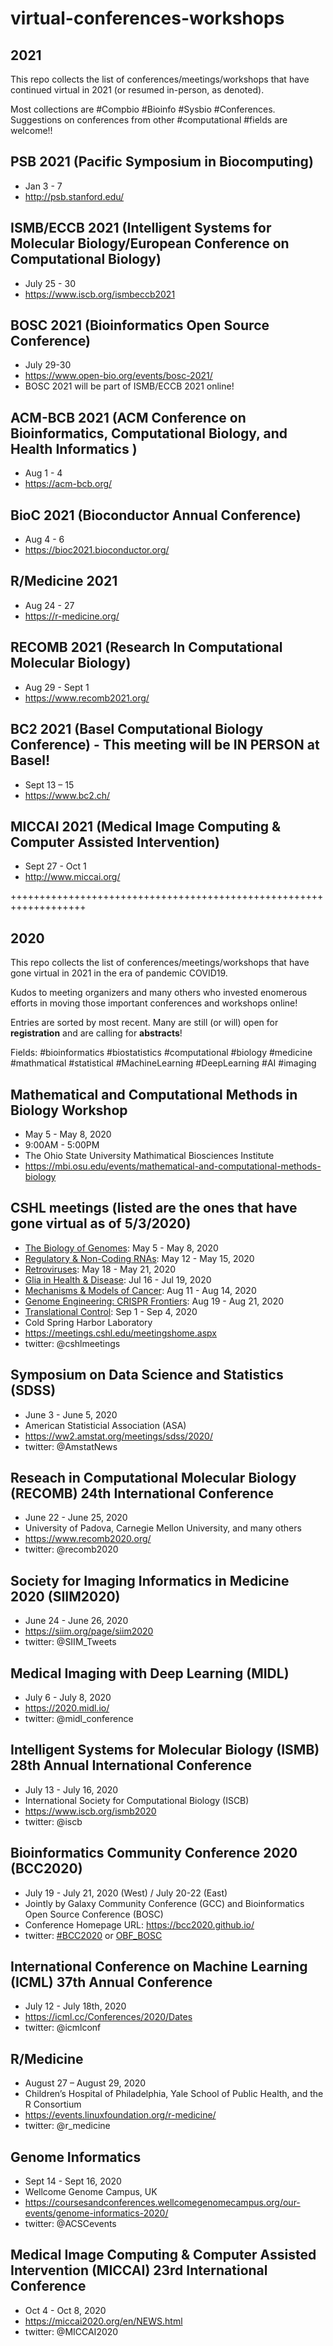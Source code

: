 # virtual-conferences-workshops

## 2021
This repo collects the list of conferences/meetings/workshops that have continued virtual in 2021 (or resumed in-person, as denoted).

Most collections are #Compbio #Bioinfo #Sysbio #Conferences. Suggestions on conferences from other #computational #fields are welcome!!

## PSB 2021 (Pacific Symposium in Biocomputing)
* Jan 3 - 7
* http://psb.stanford.edu/

## ISMB/ECCB 2021 (Intelligent Systems for Molecular Biology/European Conference on Computational Biology)
* July 25 - 30
* https://www.iscb.org/ismbeccb2021

## BOSC 2021 (Bioinformatics Open Source Conference)
* July 29-30
* https://www.open-bio.org/events/bosc-2021/
* BOSC 2021 will be part of ISMB/ECCB 2021 online!

## ACM-BCB 2021 (ACM Conference on Bioinformatics, Computational Biology, and Health Informatics )
* Aug 1 - 4
* https://acm-bcb.org/

## BioC 2021 (Bioconductor Annual Conference)
* Aug 4 - 6
* https://bioc2021.bioconductor.org/

## R/Medicine 2021
* Aug 24 - 27
* https://r-medicine.org/

## RECOMB 2021 (Research In Computational Molecular Biology)
* Aug 29  - Sept 1
* https://www.recomb2021.org/

## BC2 2021 (Basel Computational Biology Conference) - This meeting will be IN PERSON at Basel!
* Sept 13 – 15
* https://www.bc2.ch/

## MICCAI 2021 (Medical Image Computing & Computer Assisted Intervention)
* Sept 27 - Oct 1
* http://www.miccai.org/

+++++++++++++++++++++++++++++++++++++++++++++++++++++++++++++++++++
## 2020 
This repo collects the list of conferences/meetings/workshops that have gone virtual in 2021 in the era of pandemic COVID19. 

Kudos to meeting organizers and many others who invested enomerous efforts in moving those important conferences and workshops online!

Entries are sorted by most recent. Many are still (or will) open for **registration** and are calling for **abstracts**!

Fields: #bioinformatics #biostatistics #computational #biology #medicine #mathmatical #statistical #MachineLearning #DeepLearning #AI #imaging 

## Mathematical and Computational Methods in Biology Workshop
* May 5 - May 8, 2020
* 9:00AM - 5:00PM
* The Ohio State University Mathimatical Biosciences Institute
* https://mbi.osu.edu/events/mathematical-and-computational-methods-biology

## CSHL meetings (listed are the ones that have gone virtual as of 5/3/2020)
* [The Biology of Genomes](https://meetings.cshl.edu/meetings.aspx?meet=GENOME&year=20): May 5 - May 8, 2020
* [Regulatory & Non-Coding RNAs](https://meetings.cshl.edu/meetings.aspx?meet=REGRNA&year=20): May 12 - May 15, 2020
* [Retroviruses](https://meetings.cshl.edu/meetings.aspx?meet=RETRO&year=20): May 18 - May 21, 2020
* [Glia in Health & Disease](https://meetings.cshl.edu/meetings.aspx?meet=GLIA&year=20): Jul 16 - Jul 19, 2020
* [Mechanisms & Models of Cancer](https://meetings.cshl.edu/meetings.aspx?meet=CANCER&year=20): Aug 11 - Aug 14, 2020
* [Genome Engineering: CRISPR Frontiers](https://meetings.cshl.edu/meetings.aspx?meet=CRISPR&year=20): Aug 19 - Aug 21, 2020
* [Translational Control](https://meetings.cshl.edu/meetings.aspx?meet=TRANSC&year=20): Sep 1 - Sep 4, 2020
* Cold Spring Harbor Laboratory
* https://meetings.cshl.edu/meetingshome.aspx
* twitter: @cshlmeetings

## Symposium on Data Science and Statistics (SDSS)
* June 3 - June 5, 2020
* American Statisticial Association (ASA)
* https://ww2.amstat.org/meetings/sdss/2020/
* twitter: @AmstatNews

## Reseach in Computational Molecular Biology (RECOMB) 24th International Conference
* June 22 - June 25, 2020
* University of Padova, Carnegie Mellon University, and many others
* https://www.recomb2020.org/
* twitter: @recomb2020

## Society for Imaging Informatics in Medicine 2020 (SIIM2020)
* June 24 - June 26, 2020
* https://siim.org/page/siim2020
* twitter: @SIIM_Tweets

## Medical Imaging with Deep Learning (MIDL)
* July 6 - July 8, 2020
* https://2020.midl.io/
* twitter: @midl_conference

## Intelligent Systems for Molecular Biology (ISMB) 28th Annual International Conference
* July 13 - July 16, 2020
* International Society for Computational Biology (ISCB) 
* https://www.iscb.org/ismb2020
* twitter: @iscb

## Bioinformatics Community Conference 2020 (BCC2020)
* July 19 - July 21, 2020 (West) / July 20-22 (East)
* Jointly by Galaxy Community Conference (GCC) and Bioinformatics Open Source Conference (BOSC)
* Conference Homepage URL: https://bcc2020.github.io/
* twitter: [#BCC2020](https://twitter.com/search?q=BCC2020&src=typed_query) or [OBF_BOSC](https://twitter.com/OBF_BOSC)

## International Conference on Machine Learning (ICML) 37th Annual Conference
* July 12 - July 18th, 2020
* https://icml.cc/Conferences/2020/Dates
* twitter: @icmlconf

## R/Medicine
* August 27 – August 29, 2020
* Children’s Hospital of Philadelphia, Yale School of Public Health, and the R Consortium
* https://events.linuxfoundation.org/r-medicine/
* twitter: @r_medicine

## Genome Informatics
* Sept 14 - Sept 16, 2020
* Wellcome Genome Campus, UK
* https://coursesandconferences.wellcomegenomecampus.org/our-events/genome-informatics-2020/
* twitter: @ACSCevents

## Medical Image Computing & Computer Assisted Intervention (MICCAI) 23rd International Conference 
* Oct 4 - Oct 8, 2020
* https://miccai2020.org/en/NEWS.html
* twitter: @MICCAI2020
